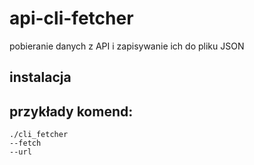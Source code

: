 # api-cli-fetcher
pobieranie danych z API i zapisywanie ich do pliku JSON

## instalacja

## przykłady komend:
```
./cli_fetcher
--fetch
--url




